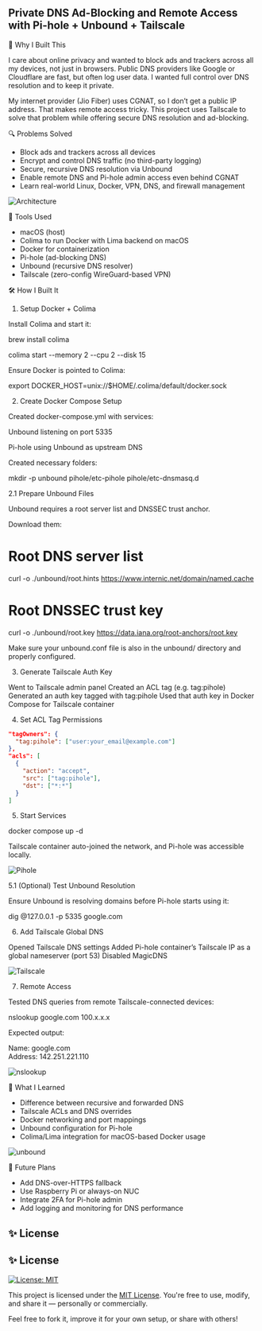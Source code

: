 ## Private DNS Ad-Blocking and Remote Access with Pi-hole + Unbound + Tailscale

👋 Why I Built This

I care about online privacy and wanted to block ads and trackers across all my devices, not just in browsers. Public DNS providers like Google or Cloudflare are fast, but often log user data. I wanted full control over DNS resolution and to keep it private.

My internet provider (Jio Fiber) uses CGNAT, so I don’t get a public IP address. That makes remote access tricky. This project uses Tailscale to solve that problem while offering secure DNS resolution and ad-blocking.

🔍 Problems Solved

- Block ads and trackers across all devices
- Encrypt and control DNS traffic (no third-party logging)
- Secure, recursive DNS resolution via Unbound
- Enable remote DNS and Pi-hole admin access even behind CGNAT
- Learn real-world Linux, Docker, VPN, DNS, and firewall management

![Architecture](/screenshots/Architecure-Pihole+Docker.png)

🧰 Tools Used

- macOS (host)
- Colima to run Docker with Lima backend on macOS
- Docker for containerization
- Pi-hole (ad-blocking DNS)
- Unbound (recursive DNS resolver)
- Tailscale (zero-config WireGuard-based VPN)

🛠️ How I Built It

1. Setup Docker + Colima

Install Colima and start it:

brew install colima

colima start --memory 2 --cpu 2 --disk 15

Ensure Docker is pointed to Colima:

export DOCKER_HOST=unix://$HOME/.colima/default/docker.sock

2. Create Docker Compose Setup

Created docker-compose.yml with services:

Unbound listening on port 5335

Pi-hole using Unbound as upstream DNS

Created necessary folders:

mkdir -p unbound pihole/etc-pihole pihole/etc-dnsmasq.d

2.1 Prepare Unbound Files

Unbound requires a root server list and DNSSEC trust anchor.

Download them:

# Root DNS server list

curl -o ./unbound/root.hints https://www.internic.net/domain/named.cache

# Root DNSSEC trust key


curl -o ./unbound/root.key https://data.iana.org/root-anchors/root.key

Make sure your unbound.conf file is also in the unbound/ directory and properly configured.

3. Generate Tailscale Auth Key

Went to Tailscale admin panel
Created an ACL tag (e.g. tag:pihole)
Generated an auth key tagged with tag:pihole
Used that auth key in Docker Compose for Tailscale container

4. Set ACL Tag Permissions

```json
"tagOwners": {
  "tag:pihole": ["user:your_email@example.com"]
},
"acls": [
  {
    "action": "accept",
    "src": ["tag:pihole"],
    "dst": ["*:*"]
  }
]
```

5. Start Services

docker compose up -d

Tailscale container auto-joined the network, and Pi-hole was accessible locally.

![Pihole](/screenshots/Pihole-admin-dashboard.png)

5.1 (Optional) Test Unbound Resolution

Ensure Unbound is resolving domains before Pi-hole starts using it:

dig @127.0.0.1 -p 5335 google.com

6. Add Tailscale Global DNS

Opened Tailscale DNS settings
Added Pi-hole container’s Tailscale IP as a global nameserver (port 53)
Disabled MagicDNS

![Tailscale](/screenshots/Tailscale-dns.png)

7. Remote Access

Tested DNS queries from remote Tailscale-connected devices:

nslookup google.com 100.x.x.x

Expected output:

Name:    google.com  
Address: 142.251.221.110

![nslookup](/screenshots/nslookup.png)


🤯 What I Learned
- Difference between recursive and forwarded DNS
- Tailscale ACLs and DNS overrides
- Docker networking and port mappings
- Unbound configuration for Pi-hole
- Colima/Lima integration for macOS-based Docker usage

![unbound](/screenshots/unbound-logs.png)


🚀 Future Plans

- Add DNS-over-HTTPS fallback
- Use Raspberry Pi or always-on NUC
- Integrate 2FA for Pi-hole admin
- Add logging and monitoring for DNS performance

## ✨ License

## ✨ License

[![License: MIT](https://img.shields.io/badge/License-MIT-yellow.svg)](LICENSE)

This project is licensed under the [MIT License](LICENSE).
You're free to use, modify, and share it — personally or commercially.

Feel free to fork it, improve it for your own setup, or share with others!